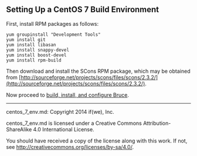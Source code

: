 ## Setting Up a CentOS 7 Build Environment

First, install RPM packages as follows:

```
yum groupinstall "Development Tools"
yum install git
yum install libasan
yum install snappy-devel
yum install boost-devel
yum install rpm-build
```

Then download and install the SCons RPM package, which may be obtained from
[http://sourceforge.net/projects/scons/files/scons/2.3.2/](http://sourceforge.net/projects/scons/files/scons/2.3.2/).

Now proceed to
[build, install, and configure Bruce](../README.md#building-and-installing-bruce).

-----

centos_7_env.md: Copyright 2014 if(we), Inc.

centos_7_env.md is licensed under a Creative Commons Attribution-ShareAlike 4.0
International License.

You should have received a copy of the license along with this work. If not,
see <http://creativecommons.org/licenses/by-sa/4.0/>.
